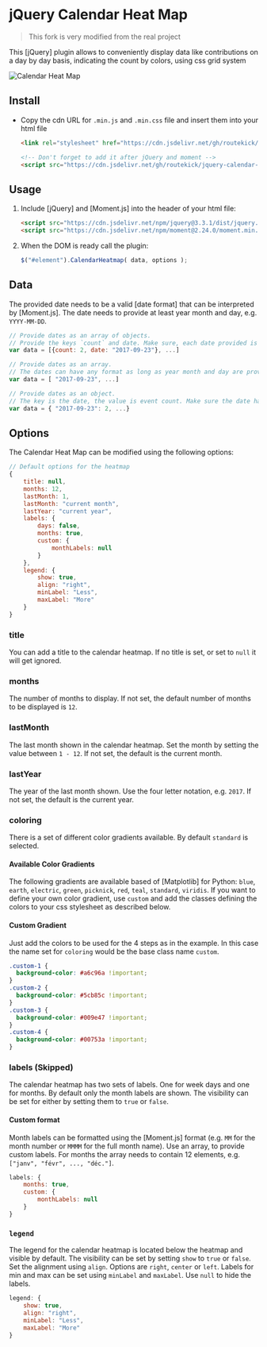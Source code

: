 # jQuery  Calendar Heat Map

> This fork is very modified from the real project

This [jQuery] plugin allows to conveniently display data like contributions on a day by day basis, indicating the count by colors, using css grid system

![Calendar Heat Map](https://user-images.githubusercontent.com/17254073/55343067-ff8f3d00-54b2-11e9-918d-8cc26d3dccc0.PNG)

## Install

+ Copy the cdn URL for `.min.js` and `.min.css` file and insert them into your html file

    ```html
    <link rel="stylesheet" href="https://cdn.jsdelivr.net/gh/routekick/jquery-calendar-heatmap@2.0.0/dist/jquery.CalendarHeatmap.min.css" />

    <!-- Don't forget to add it after jQuery and moment -->
    <script src="https://cdn.jsdelivr.net/gh/routekick/jquery-calendar-heatmap@2.0.0/dist/jquery.CalendarHeatmap.min.js"></script>
    ```

## Usage

1. Include [jQuery] and [Moment.js] into the header of your html file:

    ```html
    <script src="https://cdn.jsdelivr.net/npm/jquery@3.3.1/dist/jquery.min.js"></script>
    <script src="https://cdn.jsdelivr.net/npm/moment@2.24.0/moment.min.js"></script>
    ```

2. When the DOM is ready call the plugin:

    ```JavaScript
    $("#element").CalendarHeatmap( data, options );
    ```

## Data

The provided date needs to be a valid [date format] that can be interpreted by [Moment.js].
The date needs to provide at least year month and day, e.g. `YYYY-MM-DD`.

```JavaScript
// Provide dates as an array of objects.
// Provide the keys `count` and date. Make sure, each date provided is unique for that day.
var data = [{count: 2, date: "2017-09-23"}, ...]

// Provide dates as an array.
// The dates can have any format as long as year month and day are provided.
var data = [ "2017-09-23", ...]

// Provide dates as an object.
// The key is the date, the value is event count. Make sure the date has this format: `YYYY-MM-DD`
var data = { "2017-09-23": 2, ...}
```

## Options

The Calendar Heat Map can be modified using the following options:

```JavaScript
// Default options for the heatmap
{
    title: null,
    months: 12,
    lastMonth: 1,
    lastMonth: "current month",
    lastYear: "current year",
    labels: {
        days: false,
        months: true,
        custom: {
            monthLabels: null
        }
    },
    legend: {
        show: true,
        align: "right",
        minLabel: "Less",
        maxLabel: "More"
    }
}
```

### title

You can add a title to the calendar heatmap. If no title is set, or set to `null` it will get ignored.

### months

The number of months to display. If not set, the default number of months to be displayed is `12`.

### lastMonth

The last month shown in the calendar heatmap. Set the month by setting the value between `1 - 12`. If not set, the default is the current month.

### lastYear

The year of the last month shown. Use the four letter notation, e.g. `2017`. If not set, the default is the current year.

### coloring

There is a set of different color gradients available. By default `standard` is selected.

#### Available Color Gradients

The following gradients are available based of [Matplotlib] for Python: `blue`, `earth`, `electric`, `green`, `picknick`, `red`, `teal`, `standard`, `viridis`. If you want to define your own color gradient, use `custom` and add the classes defining the colors to your css stylesheet as described below.

#### Custom Gradient

Just add the colors to be used for the 4 steps as in the example. In this case the name set for `coloring` would be the base class name `custom`.

```css
.custom-1 {
  background-color: #a6c96a !important;
}
.custom-2 {
  background-color: #5cb85c !important;
}
.custom-3 {
  background-color: #009e47 !important;
}
.custom-4 {
  background-color: #00753a !important;
}
```

### labels (Skipped)

The calendar heatmap has two sets of labels. One for week days and one for months. By default only the month labels are shown. The visibility can be set for either by setting them to `true` or `false`.

#### Custom format

Month labels can be formatted using the [Moment.js] format (e.g. `MM` for the month number or `MMMM` for the full month name). Use an array, to provide custom labels. For months the array needs to contain 12 elements, e.g. `["janv", "févr", ..., "déc."]`.

```JavaScript
labels: {
    months: true,
    custom: {
        monthLabels: null
    }
}
```

### `legend`

The legend for the calendar heatmap is located below the heatmap and visible by default. The visibility can be set by setting `show` to `true` or `false`. Set the alignment using `align`. Options are `right`, `center` or `left`. Labels for min and max can be set using `minLabel` and `maxLabel`. Use `null` to hide the labels.

```JavaScript
legend: {
    show: true,
    align: "right",
    minLabel: "Less",
    maxLabel: "More"
}
```
